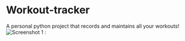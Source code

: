 # Workout-tracker
A personal python project that records and maintains all your workouts!
![Screenshot 1 : ](https://user-images.githubusercontent.com/93518648/205436784-b074f3e9-bf85-4ab6-af44-2947f79e98ee.png)
